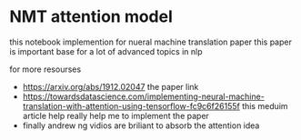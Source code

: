 # NMT attention model 

this notebook implemention for nueral machine translation paper 
this paper is important base for a lot of advanced topics in nlp 

for more resourses 
- https://arxiv.org/abs/1912.02047  the paper link 
- https://towardsdatascience.com/implementing-neural-machine-translation-with-attention-using-tensorflow-fc9c6f26155f this meduim article help really help me to
implement the paper 
- finally andrew ng vidios are briliant to absorb the attention idea 
